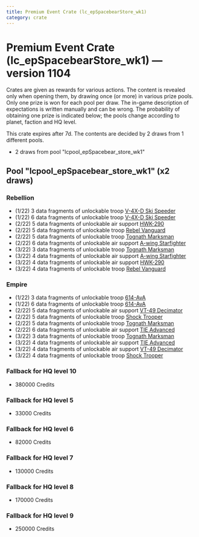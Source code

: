 ```yaml
---
title: Premium Event Crate (lc_epSpacebearStore_wk1)
category: crate
---
```


# Premium Event Crate (lc_epSpacebearStore_wk1) — version 1104

Crates are given as rewards for various actions. The content is revealed only when opening them, by drawing once (or more) in various prize pools. Only one prize is won for each pool per draw. The in-game description of expectations is written manually and can be wrong. The probability of obtaining one prize is indicated below; the pools change according to planet, faction and HQ level.

This crate expires after 7d. The contents are decided by 2 draws from 1 different pools.
  * 2 draws from pool "lcpool_epSpacebear_store_wk1"

## Pool "lcpool_epSpacebear_store_wk1" (x2 draws)

### Rebellion

  * (1/22) 3 data fragments of unlockable troop [V-4X-D Ski Speeder](PolarShip)
  * (1/22) 6 data fragments of unlockable troop [V-4X-D Ski Speeder](PolarShip)
  * (2/22) 5 data fragments of unlockable air support [HWK-290](HWK290)
  * (2/22) 5 data fragments of unlockable troop [Rebel Vanguard](Vanguard)
  * (2/22) 5 data fragments of unlockable troop [Tognath Marksman](RebelTognath)
  * (2/22) 6 data fragments of unlockable air support [A-wing Starfighter](AWing)
  * (3/22) 3 data fragments of unlockable troop [Tognath Marksman](RebelTognath)
  * (3/22) 4 data fragments of unlockable air support [A-wing Starfighter](AWing)
  * (3/22) 4 data fragments of unlockable air support [HWK-290](HWK290)
  * (3/22) 4 data fragments of unlockable troop [Rebel Vanguard](Vanguard)

### Empire

  * (1/22) 3 data fragments of unlockable troop [614-AvA](614AVA)
  * (1/22) 6 data fragments of unlockable troop [614-AvA](614AVA)
  * (2/22) 5 data fragments of unlockable air support [VT-49 Decimator](VT49)
  * (2/22) 5 data fragments of unlockable troop [Shock Trooper](Shock)
  * (2/22) 5 data fragments of unlockable troop [Tognath Marksman](EmpireTognath)
  * (2/22) 6 data fragments of unlockable air support [TIE Advanced](TieAdvanced)
  * (3/22) 3 data fragments of unlockable troop [Tognath Marksman](EmpireTognath)
  * (3/22) 4 data fragments of unlockable air support [TIE Advanced](TieAdvanced)
  * (3/22) 4 data fragments of unlockable air support [VT-49 Decimator](VT49)
  * (3/22) 4 data fragments of unlockable troop [Shock Trooper](Shock)

### Fallback for HQ level 10

  * 380000 Credits

### Fallback for HQ level 5

  * 33000 Credits

### Fallback for HQ level 6

  * 82000 Credits

### Fallback for HQ level 7

  * 130000 Credits

### Fallback for HQ level 8

  * 170000 Credits

### Fallback for HQ level 9

  * 250000 Credits